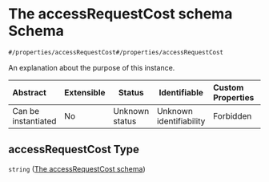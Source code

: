 # The accessRequestCost schema Schema

```txt
#/properties/accessRequestCost#/properties/accessRequestCost
```

An explanation about the purpose of this instance.


| Abstract            | Extensible | Status         | Identifiable            | Custom Properties | Additional Properties | Access Restrictions | Defined In                                                                               |
| :------------------ | ---------- | -------------- | ----------------------- | :---------------- | --------------------- | ------------------- | ---------------------------------------------------------------------------------------- |
| Can be instantiated | No         | Unknown status | Unknown identifiability | Forbidden         | Allowed               | none                | [dataset.schema.json\*](../../schema/dataset/dataset.schema.json "open original schema") |

## accessRequestCost Type

`string` ([The accessRequestCost schema](dataset-properties-the-accessrequestcost-schema.md))
